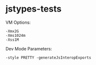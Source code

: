 # jstypes-tests

VM Options:

    -Xmx2G
    -Xms1024m
    -Xss1M

Dev Mode Parameters:

    -style PRETTY -generateJsInteropExports